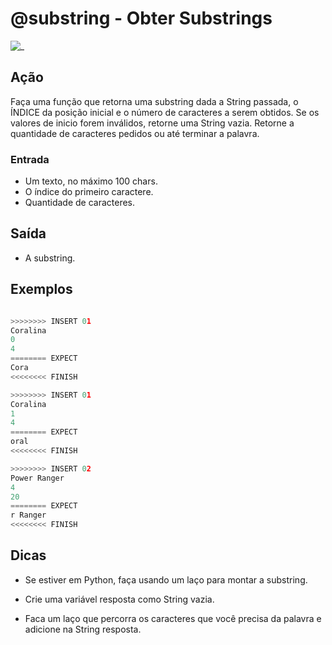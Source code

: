 # @substring - Obter Substrings

![_](https://raw.githubusercontent.com/qxcodefup/arcade/master/base/substring/cover.jpg)

## Ação

Faça uma função que retorna uma substring dada a String passada, o ÍNDICE da posição inicial e o número de caracteres a serem obtidos. Se os valores de inicio forem inválidos, retorne uma String vazia. Retorne a quantidade de caracteres pedidos ou até terminar a palavra.

### Entrada

* Um texto, no máximo 100 chars.
* O índice do primeiro caractere.
* Quantidade de caracteres.

## Saída

* A substring.

## Exemplos

```py

>>>>>>>> INSERT 01
Coralina
0
4
======== EXPECT
Cora
<<<<<<<< FINISH
```

```py
>>>>>>>> INSERT 01
Coralina
1
4
======== EXPECT
oral
<<<<<<<< FINISH
```

```py
>>>>>>>> INSERT 02
Power Ranger
4
20
======== EXPECT
r Ranger
<<<<<<<< FINISH

```

## Dicas

* Se estiver em Python, faça usando um laço para montar a substring.

* Crie uma variável resposta como String vazia.

* Faca um laço que percorra os caracteres que você precisa da palavra e adicione na String resposta.
